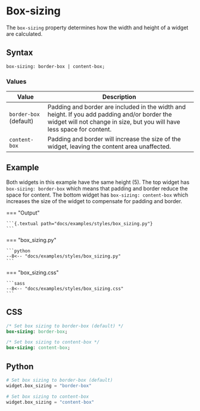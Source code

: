 # Box-sizing

The `box-sizing` property determines how the width and height of a widget are calculated.

## Syntax

```
box-sizing: border-box | content-box;
```

### Values

| Value                  | Description                                                                                                                                                             |
|------------------------|-------------------------------------------------------------------------------------------------------------------------------------------------------------------------|
| `border-box` (default) | Padding and border are included in the width and height. If you add padding and/or border the widget will not change in size, but you will have less space for content. |
| `content-box`          | Padding and border will increase the size of the widget, leaving the content area unaffected.                                                                           |

## Example

Both widgets in this example have the same height (5).
The top widget has `box-sizing: border-box` which means that padding and border reduce the space for content.
The bottom widget has `box-sizing: content-box` which increases the size of the widget to compensate for padding and border.

=== "Output"

    ```{.textual path="docs/examples/styles/box_sizing.py"}
    ```

=== "box_sizing.py"

    ```python
    --8<-- "docs/examples/styles/box_sizing.py"
    ```

=== "box_sizing.css"

    ```sass
    --8<-- "docs/examples/styles/box_sizing.css"
    ```

## CSS

```sass
/* Set box sizing to border-box (default) */
box-sizing: border-box;

/* Set box sizing to content-box */
box-sizing: content-box;
```

## Python

```python
# Set box sizing to border-box (default)
widget.box_sizing = "border-box"

# Set box sizing to content-box
widget.box_sizing = "content-box"
```
